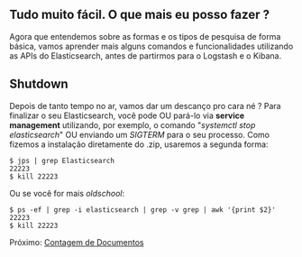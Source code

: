 ## Tudo muito fácil. O que mais eu posso fazer ?

Agora que entendemos sobre as formas e os tipos de pesquisa de forma básica, vamos aprender mais alguns comandos e funcionalidades utilizando as APIs do Elasticsearch, antes de partirmos para o Logstash e o Kibana.

## Shutdown

Depois de tanto tempo no ar, vamos dar um descanço pro cara né ? Para finalizar o seu Elasticsearch, você pode OU pará-lo via __service management__  utilizando, por exemplo, o comando "_systemctl stop elasticsearch_" OU enviando um _SIGTERM_ para o seu processo. Como fizemos a instalação diretamente do .zip, usaremos a segunda forma:

```
$ jps | grep Elasticsearch
22223
$ kill 22223
```

Ou se você for mais _oldschool_:

```
$ ps -ef | grep -i elasticsearch | grep -v grep | awk '{print $2}'
22223
$ kill 22223
```

Próximo: [Contagem de Documentos](/pages/counting.md)
